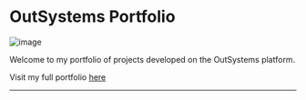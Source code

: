 # OutSystems Portfolio

![image](https://github.com/user-attachments/assets/14b23cf1-92e7-4ff4-90b1-8e6aec75fd6d)

Welcome to my portfolio of projects developed on the OutSystems platform. 

Visit my full portfolio [here](https://personal-wmszd6ce.outsystemscloud.com/Portfolio/Portfolio)

<!--
### Project 1 - OutSystems Questions Hub

A responsive web app quiz designed to help users prepare for outsystems exams. Built using OutSystems, the quiz features a clean interface accessible across desktop and mobile devices. It includes an administrator page with a straightforward CRUD system for managing questions efficiently.

Reactive Web App:

https://personal-wmszd6ce.outsystemscloud.com/main/OutsytemsQuestionsHub

Administrator Page View:

https://personal-wmszd6ce.outsystemscloud.com/main/Admin
-->

---

